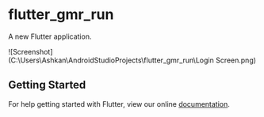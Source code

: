 # flutter_gmr_run

A new Flutter application.

![Screenshot](C:\Users\Ashkan\AndroidStudioProjects\flutter_gmr_run\Login Screen.png)

## Getting Started

For help getting started with Flutter, view our online
[documentation](https://flutter.io/).
